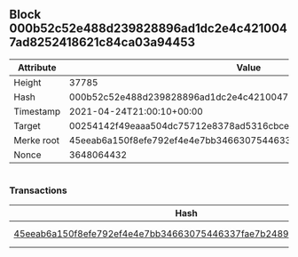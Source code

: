 ## Block 000b52c52e488d239828896ad1dc2e4c4210047ad8252418621c84ca03a94453

Attribute | Value
--- | ---
Height | 37785
Hash | 000b52c52e488d239828896ad1dc2e4c4210047ad8252418621c84ca03a94453
Timestamp | 2021-04-24T21:00:10+00:00
Target | 00254142f49eaaa504dc75712e8378ad5316cbcead634704b3734b6271167cc4
Merke root | 45eeab6a150f8efe792ef4e4e7bb34663075446337fae7b24891781486d3afbc
Nonce | 3648064432

```

```

### Transactions

Hash | Amount
--- | ---
[45eeab6a150f8efe792ef4e4e7bb34663075446337fae7b24891781486d3afbc](45eeab6a150f8efe792ef4e4e7bb34663075446337fae7b24891781486d3afbc.md) | 10.00000000 SKEPTI 

